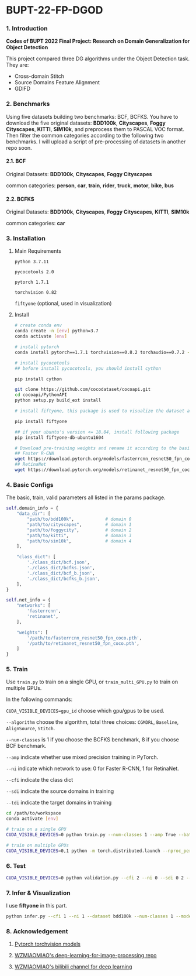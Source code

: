 # BUPT-22-FP-DGOD

### 1. Introduction

**Codes of BUPT 2022 Final Project: Research on Domain Generalization for Object Detection**

This project compared three DG algorithms under the Object Detection task. They are:

* Cross-domain Stitch
* Source Domains Feature Alignment
* GDIFD

### 2. Benchmarks

Using five datasets building two benchmarks: BCF, BCFKS. You have to download the five original datasets: **BDD100k**, **Cityscapes**, **Foggy Cityscapes**, **KITTI**, **SIM10k**, and preprocess them to PASCAL VOC format. Then filter the common categories according to the following two benchmarks. I will upload a script of pre-processing of datasets in another repo soon.

#### 2.1. BCF

Original Datasets: **BDD100k**, **Cityscapes**, **Foggy Cityscapes**

common categories: **person**, **car**, **train**, **rider**, **truck**, **motor**, **bike**, **bus**

#### 2.2. BCFKS

Original Datasets: **BDD100k**, **Cityscapes**, **Foggy Cityscapes**, **KITTI**, **SIM10k**

common categories: **car**

### 3. Installation

1. Main Requirements

   `python 3.7.11`

   `pycocotools 2.0`

   `pytorch 1.7.1`

   `torchvision 0.82`

   `fiftyone` (optional, used in visualization)

2. Install

   ```bash
   # create conda env
   conda create -n [env] python=3.7
   conda activate [env]
   
   # install pytorch
   conda install pytorch==1.7.1 torchvision==0.8.2 torchaudio==0.7.2 -c pytorch
   
   # install pycocotools
   ## before install pycocotools, you should install cython
   
   pip install cython
   
   git clone https://github.com/cocodataset/cocoapi.git
   cd cocoapi/PythonAPI
   python setup.py build_ext install
   
   # install fiftyone, this package is used to visualize the dataset and predict results by different algorithms, to see more details in https://voxel51.com/
   
   pip install fiftyone
   
   ## if your ubuntu's version <= 18.04, install following package
   pip install fiftyone-db-ubuntu1604
   
   # Download pre-training weights and rename it according to the basic configs
   ## Faster R-CNN
   wget https://download.pytorch.org/models/fasterrcnn_resnet50_fpn_coco-258fb6c6.pth
   ## RetinaNet
   wget https://download.pytorch.org/models/retinanet_resnet50_fpn_coco-eeacb38b.pth
   ```

### 4. Basic Configs

The basic, train, valid parameters all listed in the params package.

```python
self.domain_info = {
    "data_dir": [
        "path/to/bdd100k",            # domain 0
        "path/to/cityscapes",         # domain 1
        "path/to/foggycity",          # domain 2
        "path/to/kitti",              # domain 3
        "path/to/sim10k",             # domain 4
    ],

    "class_dict": [
        './class_dict/bcf.json',                                        # class_dict 0
        './class_dict/bcfks.json',                                      # class_dict 1
        './class_dict/bcf_b.json',                                      # class_dict 2 with background
        './class_dict/bcfks_b.json',                                    # class_dict 3 with background
    ],
}

self.net_info = {
    "networks": [
        'fasterrcnn',
        'retinanet',
    ],

    "weights": [
        '/path/to/fasterrcnn_resnet50_fpn_coco.pth',
        '/path/to/retinanet_resnet50_fpn_coco.pth',
    ]
}
```

### 5. Train

Use `train.py` to train on a single GPU, or `train_multi_GPU.py` to train on multiple GPUs. 

In the following commands: 

`CUDA_VISIBLE_DEVICES=gpu_id` choose which gpu/gpus to be used. 

`--algorithm` choose the algorithm, total three choices: `CGMDRL`, `Baseline`, `AlignSource`, `Stitch`. 

`--num-classes` is 1 if you choose the BCFKS benchmark, 8 if you choose BCF benchmark.

`--amp` indicate whether use mixed precision training in PyTorch.

`--ni` indicate which network to use: 0 for Faster R-CNN, 1 for RetinaNet. 

`--cfi` indicate the class dict

`--sdi` indicate the source domains in training

`--tdi` indicate the target domains in training

```bash
cd /path/to/workspace
conda activate [env]

# train on a single GPU
CUDA_VISIBLE_DEVICES=0 python train.py --num-classes 1 --amp True --batch-size 4 --sdi 1 2 3 4 --tdi 0 --ni 0 --cfi 3 --algorithm Stitch

# train on multiple GPUs
CUDA_VISIBLE_DEVICES=0,1 python -m torch.distributed.launch --nproc_per_node=2 --use_env train_multi_GPU.py --num-classes 1 --amp True --batch-size 4 --sdi 1 2 3 4 --tdi 0 --ni 0 --cfi 3 --algorithm Stitch
```

### 6. Test

```bash
CUDA_VISIBLE_DEVICES=0 python validation.py --cfi 2 --ni 0 --sdi 0 2 --tdi 1 --num-classes 8 --model-path /path/to/weight --algorithm Stitch
```

### 7. Infer & Visualization

I use **fiftyone** in this part.

```bash
python infer.py --cfi 1 --ni 1 --dataset bdd100k --num-classes 1 --model-path /path/to/weight --algorithm Stitch
```

### 8. Acknowledgement

1. [Pytorch torchvision models](https://github.com/pytorch/vision/tree/master/torchvision/models/detection)
2. [WZMIAOMIAO's deep-learning-for-image-processing repo](https://github.com/WZMIAOMIAO/deep-learning-for-image-processing/commits?author=WZMIAOMIAO)

3. [WZMIAOMIAO's bilibili channel for deep learning](https://space.bilibili.com/18161609/channel/index)
